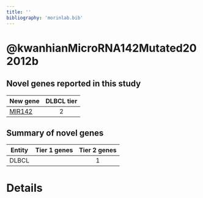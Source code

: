 ```yaml
---
title: ''
bibliography: 'morinlab.bib'
---
```


# @kwanhianMicroRNA142Mutated202012b
## Novel genes reported in this study

|New gene|DLBCL tier|
|:-|:-:|
|[MIR142](MIR142)|2 |

## Summary of novel genes

|Entity| Tier 1 genes| Tier 2 genes|
|:-:|:-:|:-:|
|DLBCL||1|

# Details

